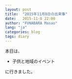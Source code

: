 ```yaml
---
layout: post
title:  "2015年11月8日の出来事"
date:   2015-11-8 22:00
author: "FUNABARA Masao"
lang: "ja"
categories: blog
tags: diary
---
```


本日は、

* 子供と地域のイベント

に行きました。
